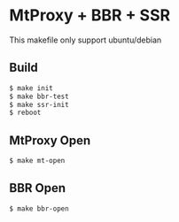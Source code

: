 # MtProxy + BBR + SSR

This makefile only support ubuntu/debian

## Build
```bash
$ make init
$ make bbr-test
$ make ssr-init
$ reboot
```
## MtProxy Open
```bash
$ make mt-open
```
## BBR Open
```bash
$ make bbr-open
```